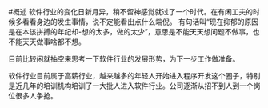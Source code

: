 #概述
软件行业的变化日新月异，稍不留神感觉就过了一个时代。在有闲工夫的时候多看看身边的发生事情，说不定能看出点什么端倪。
有句话叫“现在抑郁的原因是在本该拼搏的年纪却-想的太多，做的太少”，意思是不能天天想问题不做事，也不能天天做事啥都不想。

目前比较闲就抽空来思考一下软件行业的发展形势，为下一步工作做准备。
 
软件行业目前属于高薪行业，越来越多的年轻人开始进入程序开发这个圈子，特别是近几年的培训机构培训了一大批人进入软件行业。公司逐渐从招不到人到一个岗位很多人争抢。



